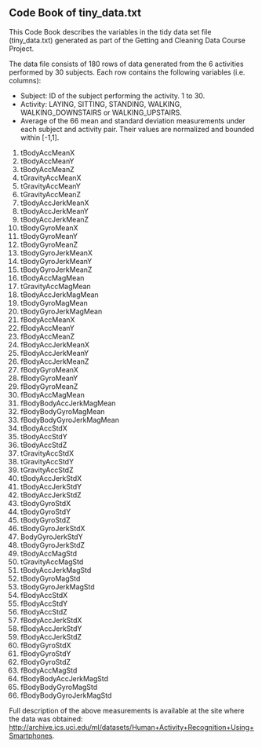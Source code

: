 ## Code Book of tiny_data.txt
This Code Book describes the variables in the tidy data set file (tiny_data.txt) generated as part of 
the Getting and Cleaning Data Course Project.  

The data file consists of 180 rows of data generated from the 6 activities performed by 30 subjects. 
Each row contains the following variables (i.e. columns):  

- Subject: ID of the subject performing the activity. 1 to 30.  
- Activity: LAYING, SITTING, STANDING, WALKING, WALKING_DOWNSTAIRS or WALKING_UPSTAIRS.  
- Average of the 66 mean and standard deviation measurements under each subject and activity pair. Their
values are normalized and bounded within [-1,1].  

1. tBodyAccMeanX
2. tBodyAccMeanY
3. tBodyAccMeanZ
4. tGravityAccMeanX
5. tGravityAccMeanY
6. tGravityAccMeanZ
7. tBodyAccJerkMeanX
8. tBodyAccJerkMeanY
9. tBodyAccJerkMeanZ
10. tBodyGyroMeanX
11. tBodyGyroMeanY
12. tBodyGyroMeanZ
13. tBodyGyroJerkMeanX
14. tBodyGyroJerkMeanY
15. tBodyGyroJerkMeanZ
16. tBodyAccMagMean
17. tGravityAccMagMean
18. tBodyAccJerkMagMean
19. tBodyGyroMagMean
20. tBodyGyroJerkMagMean
21. fBodyAccMeanX
22. fBodyAccMeanY
23. fBodyAccMeanZ
24. fBodyAccJerkMeanX
25. fBodyAccJerkMeanY
26. fBodyAccJerkMeanZ
27. fBodyGyroMeanX
28. fBodyGyroMeanY
29. fBodyGyroMeanZ
30. fBodyAccMagMean
31. fBodyBodyAccJerkMagMean
32. fBodyBodyGyroMagMean
33. fBodyBodyGyroJerkMagMean
34. tBodyAccStdX
35. tBodyAccStdY
36. tBodyAccStdZ
37. tGravityAccStdX
38. tGravityAccStdY
39. tGravityAccStdZ
40. tBodyAccJerkStdX
41. tBodyAccJerkStdY
42. tBodyAccJerkStdZ
43. tBodyGyroStdX
44. tBodyGyroStdY
45. tBodyGyroStdZ
46. tBodyGyroJerkStdX
47. BodyGyroJerkStdY
48. tBodyGyroJerkStdZ
49. tBodyAccMagStd
50. tGravityAccMagStd
51. tBodyAccJerkMagStd
52. tBodyGyroMagStd
53. tBodyGyroJerkMagStd
54. fBodyAccStdX
55. fBodyAccStdY
56. fBodyAccStdZ
57. fBodyAccJerkStdX
58. fBodyAccJerkStdY
59. fBodyAccJerkStdZ
60. fBodyGyroStdX
61. fBodyGyroStdY
62. fBodyGyroStdZ
63. fBodyAccMagStd
64. fBodyBodyAccJerkMagStd
65. fBodyBodyGyroMagStd
66. fBodyBodyGyroJerkMagStd  

Full description of the above measurements is available at the site where the data was obtained:  
http://archive.ics.uci.edu/ml/datasets/Human+Activity+Recognition+Using+Smartphones.     
